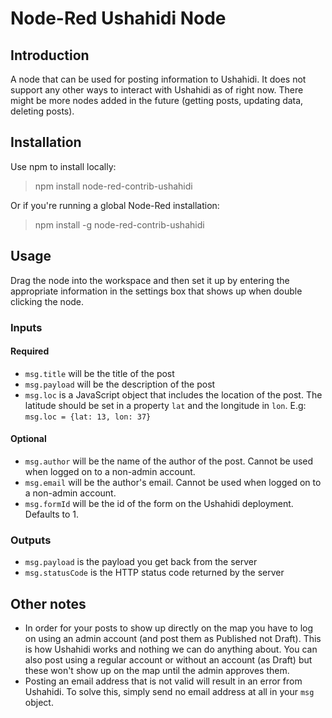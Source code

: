 # Node-Red Ushahidi Node

## Introduction

A node that can be used for posting information to Ushahidi. It does not support
any other ways to interact with Ushahidi as of right now. There might be more
nodes added in the future (getting posts, updating data, deleting posts).

## Installation

Use npm to install locally:
> npm install node-red-contrib-ushahidi

Or if you're running a global Node-Red installation:
> npm install -g node-red-contrib-ushahidi

## Usage

Drag the node into the workspace and then set it up by entering the appropriate
information in the settings box that shows up when double clicking the node.

### Inputs

#### Required

- <code>msg.title</code> will be the title of the post
- <code>msg.payload</code> will be the description of the post
- <code>msg.loc</code> is a JavaScript object that includes the location of the post. The latitude should be set in a property <code>lat</code> and the longitude in <code>lon</code>. E.g: <code>msg.loc = {lat: 13, lon: 37}</code>

#### Optional

- <code>msg.author</code> will be the name of the author of the post. Cannot be used when logged on to a non-admin account.
- <code>msg.email</code> will be the author's email. Cannot be used when logged on to a non-admin account.
- <code>msg.formId</code> will be the id of the form on the Ushahidi deployment. Defaults to 1.

### Outputs

- <code>msg.payload</code> is the payload you get back from the server
- <code>msg.statusCode</code> is the HTTP status code returned by the server

## Other notes

- In order for your posts to show up directly on the map you have to log on using an admin account (and post them as Published not Draft). This is how Ushahidi works and nothing we can do anything about. You can also post using a regular account or without an account (as Draft) but these won't show up on the map until the admin approves them.
- Posting an email address that is not valid will result in an error from Ushahidi. To solve this, simply send no email address at all in your <code>msg</code> object.
